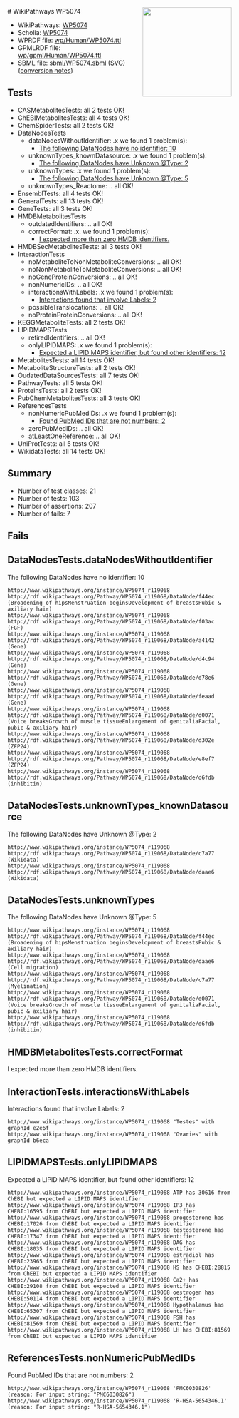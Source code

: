 <img style="float: right; width: 200px" src="../logo.png" />
# WikiPathways WP5074

* WikiPathways: [WP5074](https://identifiers.org/wikipathways:WP5074)
* Scholia: [WP5074](https://scholia.toolforge.org/wikipathways/WP5074)
* WPRDF file: [wp/Human/WP5074.ttl](../wp/Human/WP5074.ttl)
* GPMLRDF file: [wp/gpml/Human/WP5074.ttl](../wp/gpml/Human/WP5074.ttl)
* SBML file: [sbml/WP5074.sbml](../sbml/WP5074.sbml) ([SVG](../sbml/WP5074.svg)) ([conversion notes](../sbml/WP5074.txt))

## Tests
* CASMetabolitesTests: all 2 tests OK!
* ChEBIMetabolitesTests: all 4 tests OK!
* ChemSpiderTests: all 2 tests OK!
* DataNodesTests
    * dataNodesWithoutIdentifier: .x we found 1 problem(s):
        * [The following DataNodes have no identifier: 10](#8792c490)
    * unknownTypes_knownDatasource: .x we found 1 problem(s):
        * [The following DataNodes have Unknown @Type: 2](#904516d7)
    * unknownTypes: .x we found 1 problem(s):
        * [The following DataNodes have Unknown @Type: 5](#839973e3)
    * unknownTypes_Reactome: .. all OK!
* EnsemblTests: all 4 tests OK!
* GeneralTests: all 13 tests OK!
* GeneTests: all 3 tests OK!
* HMDBMetabolitesTests
    * outdatedIdentifiers: .. all OK!
    * correctFormat: .x. we found 1 problem(s):
        * [I expected more than zero HMDB identifiers.](#ad154c1e)
* HMDBSecMetabolitesTests: all 3 tests OK!
* InteractionTests
    * noMetaboliteToNonMetaboliteConversions: .. all OK!
    * noNonMetaboliteToMetaboliteConversions: .. all OK!
    * noGeneProteinConversions: .. all OK!
    * nonNumericIDs: .. all OK!
    * interactionsWithLabels: .x we found 1 problem(s):
        * [Interactions found that involve Labels: 2](#630d2679)
    * possibleTranslocations: .. all OK!
    * noProteinProteinConversions: .. all OK!
* KEGGMetaboliteTests: all 2 tests OK!
* LIPIDMAPSTests
    * retiredIdentifiers: .. all OK!
    * onlyLIPIDMAPS: .x we found 1 problem(s):
        * [Expected a LIPID MAPS identifier, but found other identifiers: 12](#d0bfb67a)
* MetabolitesTests: all 14 tests OK!
* MetaboliteStructureTests: all 2 tests OK!
* OudatedDataSourcesTests: all 7 tests OK!
* PathwayTests: all 5 tests OK!
* ProteinsTests: all 2 tests OK!
* PubChemMetabolitesTests: all 3 tests OK!
* ReferencesTests
    * nonNumericPubMedIDs: .x we found 1 problem(s):
        * [Found PubMed IDs that are not numbers: 2](#762af869)
    * zeroPubMedIDs: .. all OK!
    * atLeastOneReference: .. all OK!
* UniProtTests: all 5 tests OK!
* WikidataTests: all 14 tests OK!


## Summary

* Number of test classes: 21
* Number of tests: 103
* Number of assertions: 207
* Number of fails: 7

## Fails

<a name="8792c490" />

## DataNodesTests.dataNodesWithoutIdentifier

The following DataNodes have no identifier: 10
```
http://www.wikipathways.org/instance/WP5074_r119068 http://rdf.wikipathways.org/Pathway/WP5074_r119068/DataNode/f44ec (Broadening of hipsMenstruation beginsDevelopment of breastsPubic & axiliary hair)
http://www.wikipathways.org/instance/WP5074_r119068 http://rdf.wikipathways.org/Pathway/WP5074_r119068/DataNode/f03ac (FGF)
http://www.wikipathways.org/instance/WP5074_r119068 http://rdf.wikipathways.org/Pathway/WP5074_r119068/DataNode/a4142 (Gene)
http://www.wikipathways.org/instance/WP5074_r119068 http://rdf.wikipathways.org/Pathway/WP5074_r119068/DataNode/d4c94 (Gene)
http://www.wikipathways.org/instance/WP5074_r119068 http://rdf.wikipathways.org/Pathway/WP5074_r119068/DataNode/d78e6 (Gene)
http://www.wikipathways.org/instance/WP5074_r119068 http://rdf.wikipathways.org/Pathway/WP5074_r119068/DataNode/feaad (Gene)
http://www.wikipathways.org/instance/WP5074_r119068 http://rdf.wikipathways.org/Pathway/WP5074_r119068/DataNode/d0071 (Voice breaksGrowth of muscle tissueEnlargement of genitaliaFacial, pubic & axiliary hair)
http://www.wikipathways.org/instance/WP5074_r119068 http://rdf.wikipathways.org/Pathway/WP5074_r119068/DataNode/d302e (ZFP24)
http://www.wikipathways.org/instance/WP5074_r119068 http://rdf.wikipathways.org/Pathway/WP5074_r119068/DataNode/e8ef7 (ZFP24)
http://www.wikipathways.org/instance/WP5074_r119068 http://rdf.wikipathways.org/Pathway/WP5074_r119068/DataNode/d6fdb (inhibitin)
```

<a name="904516d7" />

## DataNodesTests.unknownTypes_knownDatasource

The following DataNodes have Unknown @Type: 2
```
http://www.wikipathways.org/instance/WP5074_r119068 http://rdf.wikipathways.org/Pathway/WP5074_r119068/DataNode/c7a77 (Wikidata)
http://www.wikipathways.org/instance/WP5074_r119068 http://rdf.wikipathways.org/Pathway/WP5074_r119068/DataNode/daae6 (Wikidata)
```

<a name="839973e3" />

## DataNodesTests.unknownTypes

The following DataNodes have Unknown @Type: 5
```
http://www.wikipathways.org/instance/WP5074_r119068 http://rdf.wikipathways.org/Pathway/WP5074_r119068/DataNode/f44ec (Broadening of hipsMenstruation beginsDevelopment of breastsPubic & axiliary hair)
http://www.wikipathways.org/instance/WP5074_r119068 http://rdf.wikipathways.org/Pathway/WP5074_r119068/DataNode/daae6 (Cell migration)
http://www.wikipathways.org/instance/WP5074_r119068 http://rdf.wikipathways.org/Pathway/WP5074_r119068/DataNode/c7a77 (Myelination)
http://www.wikipathways.org/instance/WP5074_r119068 http://rdf.wikipathways.org/Pathway/WP5074_r119068/DataNode/d0071 (Voice breaksGrowth of muscle tissueEnlargement of genitaliaFacial, pubic & axiliary hair)
http://www.wikipathways.org/instance/WP5074_r119068 http://rdf.wikipathways.org/Pathway/WP5074_r119068/DataNode/d6fdb (inhibitin)
```

<a name="ad154c1e" />

## HMDBMetabolitesTests.correctFormat

I expected more than zero HMDB identifiers.
<a name="630d2679" />

## InteractionTests.interactionsWithLabels

Interactions found that involve Labels: 2
```
http://www.wikipathways.org/instance/WP5074_r119068 "Testes" with graphId e2e6f
http://www.wikipathways.org/instance/WP5074_r119068 "Ovaries" with graphId b6eca
```

<a name="d0bfb67a" />

## LIPIDMAPSTests.onlyLIPIDMAPS

Expected a LIPID MAPS identifier, but found other identifiers: 12
```
http://www.wikipathways.org/instance/WP5074_r119068 ATP has 30616 from ChEBI but expected a LIPID MAPS identifier
http://www.wikipathways.org/instance/WP5074_r119068 IP3 has CHEBI:16595 from ChEBI but expected a LIPID MAPS identifier
http://www.wikipathways.org/instance/WP5074_r119068 progesterone has CHEBI:17026 from ChEBI but expected a LIPID MAPS identifier
http://www.wikipathways.org/instance/WP5074_r119068 testosterone has CHEBI:17347 from ChEBI but expected a LIPID MAPS identifier
http://www.wikipathways.org/instance/WP5074_r119068 DAG has CHEBI:18035 from ChEBI but expected a LIPID MAPS identifier
http://www.wikipathways.org/instance/WP5074_r119068 estradiol has CHEBI:23965 from ChEBI but expected a LIPID MAPS identifier
http://www.wikipathways.org/instance/WP5074_r119068 HS has CHEBI:28815 from ChEBI but expected a LIPID MAPS identifier
http://www.wikipathways.org/instance/WP5074_r119068 Ca2+ has CHEBI:29108 from ChEBI but expected a LIPID MAPS identifier
http://www.wikipathways.org/instance/WP5074_r119068 oestrogen has CHEBI:50114 from ChEBI but expected a LIPID MAPS identifier
http://www.wikipathways.org/instance/WP5074_r119068 Hypothalamus has CHEBI:65307 from ChEBI but expected a LIPID MAPS identifier
http://www.wikipathways.org/instance/WP5074_r119068 FSH has CHEBI:81569 from ChEBI but expected a LIPID MAPS identifier
http://www.wikipathways.org/instance/WP5074_r119068 LH has CHEBI:81569 from ChEBI but expected a LIPID MAPS identifier
```

<a name="762af869" />

## ReferencesTests.nonNumericPubMedIDs

Found PubMed IDs that are not numbers: 2
```
http://www.wikipathways.org/instance/WP5074_r119068 'PMC6030826' (reason: For input string: "PMC6030826")
http://www.wikipathways.org/instance/WP5074_r119068 'R-HSA-5654346.1' (reason: For input string: "R-HSA-5654346.1")
```

